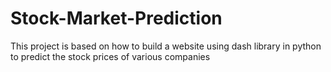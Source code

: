 # Stock-Market-Prediction
This project is based on how to build a website using dash library in python to predict the stock prices of various companies 

